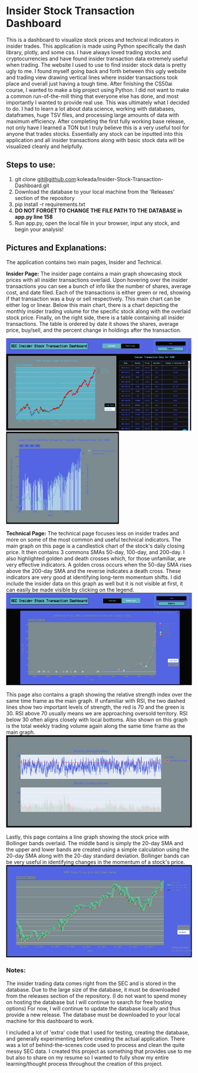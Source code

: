 # Insider Stock Transaction Dashboard

This is a dashboard to visualize stock prices and technical indicators in insider trades. This application is made using Python specifically the dash library, plotly, and some css. I have always loved trading stocks and cryptocurrencies and have found insider transaction data extremely useful when trading. The website I used to use to find insider stock data is pretty ugly to me. I found myself going back and forth between this ugly website and trading view drawing vertical lines where insider transactions took place and overall just having a tough time. After finishing the CS50ai course, I wanted to make a big project using Python. I did not want to make a common run-of-the-mill thing that everyone else has done, and most importantly I wanted to provide real use. This was ultimately what I decided to do. I had to learn a lot about data science, working with databases, dataframes, huge TSV files, and processing large amounts of data with maximum efficiency. After completing the first fully working base release, not only have I learned a TON but I truly believe this is a very useful tool for anyone that trades stocks. Essentially any stock can be inputted into this application and all insider transactions along with basic stock data will be visualized cleanly and helpfully.

## Steps to use:

1. git clone git@github.com:koleada/Insider-Stock-Transaction-Dashboard.git
2. Download the database to your local machine from the 'Releases' section of the repository
3. pip install -r requirements.txt
4. **DO NOT FORGET TO CHANGE THE FILE PATH TO THE DATABASE in app.py line 158**
5. Run app.py, open the local file in your browser, input any stock, and begin your analysis!

## Pictures and Explanations:

The application contains two main pages, Insider and Technical.

**Insider Page:**
The insider page contains a main graph showcasing stock prices with all insider transactions overlaid. Upon hovering over the insider transactions you can see a bunch of info like the number of shares, average cost, and date filed. Each of the transactions is either green or red, showing if that transaction was a buy or sell respectively. This main chart can be either log or linear. Below this main chart, there is a chart depicting the monthly insider trading volume for the specific stock along with the overlaid stock price. Finally, on the right side, there is a table containing all insider transactions. The table is ordered by date it shows the shares, average price, buy/sell, and the percent change in holdings after the transaction.

<img src='images/main.jpg' height=250)/>

<img src='images/histogram1.jpg' height=250)/>

**Technical Page:**
The technical page focuses less on insider trades and more on some of the most common and useful technical indicators. The main graph on this page is a candlestick chart of the stock's daily closing price. It then contains 3 commons SMAs 50-day, 100-day, and 200-day. I also highlighted golden and death crosses which, for those unfamiliar, are very effective indicators. A golden cross occurs when the 50-day SMA rises above the 200-day SMA and the reverse indicates a death cross. These indicators are very good at identifying long-term momentum shifts. I did include the insider data on this graph as well but it is not visible at first, it can easily be made visible by clicking on the legend.
<img src='images/page2main.PNG.jpg' height=250)/>

This page also contains a graph showing the relative strength index over the same time frame as the main graph. If unfamiliar with RSI, the two dashed lines show two important levels of strength, the red is 70 and the green is 30. RSI above 70 usually means we are approaching oversold territory. RSI below 30 often aligns closely with local bottoms. Also shown on this graph is the total weekly trading volume again along the same time frame as the main graph.
<img src='images/tagraph.jpg' height=250)/>

Lastly, this page contains a line graph showing the stock price with Bollinger bands overlaid. The middle band is simply the 20-day SMA and the upper and lower bands are created using a simple calculation using the 20-day SMA along with the 20-day standard deviation. Bollinger bands can be very useful in identifying changes in the momentum of a stock's price.
<img src='images/bollinger.jpg' height=250)/>

### Notes:

The insider trading data comes right from the SEC and is stored in the database. Due to the large size of the database, it must be downloaded from the releases section of the repository. (I do not want to spend money on hosting the database but I will continue to search for free hosting options) For now, I will continue to update the database locally and thus provide a new release. The database must be downloaded to your local machine for this dashboard to work.

I included a lot of 'extra' code that I used for testing, creating the database, and generally experimenting before creating the actual application. There was a lot of behind-the-scenes code used to process and clean the quite messy SEC data. I created this project as something that provides use to me but also to share on my resume so I wanted to fully show my entire learning/thought process throughout the creation of this project.
